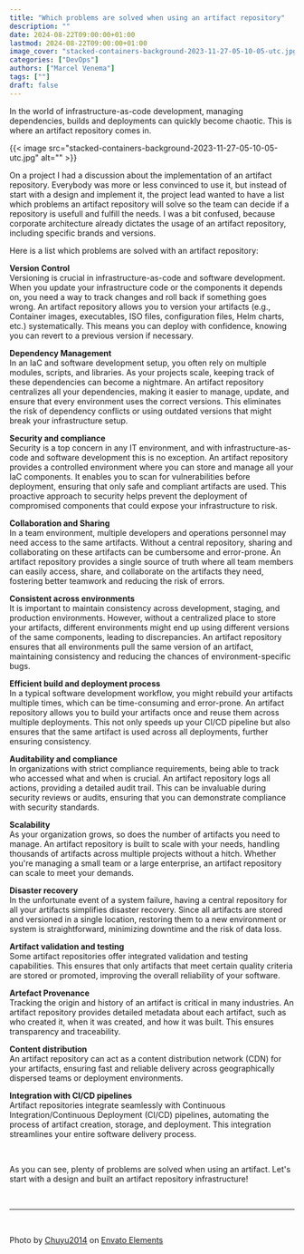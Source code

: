 ```yaml
---
title: "Which problems are solved when using an artifact repository"
description: ""
date: 2024-08-22T09:00:00+01:00
lastmod: 2024-08-22T09:00:00+01:00
image_cover: "stacked-containers-background-2023-11-27-05-10-05-utc.jpg"
categories: ["DevOps"]
authors: ["Marcel Venema"] 
tags: [""]
draft: false
---
```


In the world of infrastructure-as-code development, managing dependencies, builds and deployments can quickly become chaotic. This is where an artifact repository comes in.

<!--more-->
{{< image src="stacked-containers-background-2023-11-27-05-10-05-utc.jpg" alt="" >}}

On a project I had a discussion about the implementation of an artifact repository. Everybody was more or less convinced to use it, but instead of start with a design and implement it, the project lead wanted to have a list which problems an artifact repository will solve so the team can decide if a repository is usefull and fulfill the needs. I was a bit confused, because corporate architecture already dictates the usage of an artifact repository, including specific brands and versions.

Here is a list which problems are solved with an artifact repository:

**Version Control**<br/>
Versioning is crucial in infrastructure-as-code and software development. When you update your infrastructure code or the components it depends on, you need a way to track changes and roll back if something goes wrong. An artifact repository allows you to version your artifacts (e.g., Container images, executables, ISO files, configuration files, Helm charts, etc.) systematically. This means you can deploy with confidence, knowing you can revert to a previous version if necessary.

**Dependency Management**<br/>
In an IaC and software development setup, you often rely on multiple modules, scripts, and libraries. As your projects scale, keeping track of these dependencies can become a nightmare. An artifact repository centralizes all your dependencies, making it easier to manage, update, and ensure that every environment uses the correct versions. This eliminates the risk of dependency conflicts or using outdated versions that might break your infrastructure setup.

**Security and compliance**<br/>
Security is a top concern in any IT environment, and with infrastructure-as-code and software development this is no exception. An artifact repository provides a controlled environment where you can store and manage all your IaC components. It enables you to scan for vulnerabilities before deployment, ensuring that only safe and compliant artifacts are used. This proactive approach to security helps prevent the deployment of compromised components that could expose your infrastructure to risk.

**Collaboration and Sharing**<br/>
In a team environment, multiple developers and operations personnel may need access to the same artifacts. Without a central repository, sharing and collaborating on these artifacts can be cumbersome and error-prone. An artifact repository provides a single source of truth where all team members can easily access, share, and collaborate on the artifacts they need, fostering better teamwork and reducing the risk of errors.

**Consistent across environments**<br/>
It is important to maintain consistency across development, staging, and production environments. However, without a centralized place to store your artifacts, different environments might end up using different versions of the same components, leading to discrepancies. An artifact repository ensures that all environments pull the same version of an artifact, maintaining consistency and reducing the chances of environment-specific bugs.

**Efficient build and deployment process**<br/>
In a typical software development workflow, you might rebuild your artifacts multiple times, which can be time-consuming and error-prone. An artifact repository allows you to build your artifacts once and reuse them across multiple deployments. This not only speeds up your CI/CD pipeline but also ensures that the same artifact is used across all deployments, further ensuring consistency.

**Auditability and compliance**<br/>
In organizations with strict compliance requirements, being able to track who accessed what and when is crucial. An artifact repository logs all actions, providing a detailed audit trail. This can be invaluable during security reviews or audits, ensuring that you can demonstrate compliance with security standards.

**Scalability**<br/>
As your organization grows, so does the number of artifacts you need to manage. An artifact repository is built to scale with your needs, handling thousands of artifacts across multiple projects without a hitch. Whether you're managing a small team or a large enterprise, an artifact repository can scale to meet your demands.

**Disaster recovery**<br/>
In the unfortunate event of a system failure, having a central repository for all your artifacts simplifies disaster recovery. Since all artifacts are stored and versioned in a single location, restoring them to a new environment or system is straightforward, minimizing downtime and the risk of data loss.

**Artifact validation and testing**<br/>
Some artifact repositories offer integrated validation and testing capabilities. This ensures that only artifacts that meet certain quality criteria are stored or promoted, improving the overall reliability of your software.

**Artefact Provenance**<br/>
Tracking the origin and history of an artifact is critical in many industries. An artifact repository provides detailed metadata about each artifact, such as who created it, when it was created, and how it was built. This ensures transparency and traceability.

**Content distribution**<br/>
An artifact repository can act as a content distribution network (CDN) for your artifacts, ensuring fast and reliable delivery across geographically dispersed teams or deployment environments.

**Integration with CI/CD pipelines**<br/>
Artifact repositories integrate seamlessly with Continuous Integration/Continuous Deployment (CI/CD) pipelines, automating the process of artifact creation, storage, and deployment. This integration streamlines your entire software delivery process.

&nbsp;

As you can see, plenty of problems are solved when using an artifact. Let's start with a design and built an artifact repository infrastructure!

&nbsp;

---
&nbsp;

Photo by <a href="https://elements.envato.com/user/chuyu2014">Chuyu2014</a> on <a href="https://elements.envato.com/stacked-containers-background-PD3GYYN">Envato Elements</a>

&nbsp;
